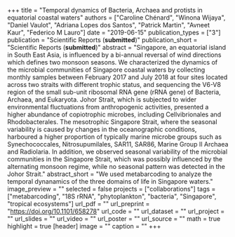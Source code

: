 +++
title = "Temporal dynamics of Bacteria, Archaea and protists in equatorial coastal waters"
authors = ["Caroline Chénard", "Winona Wijaya", "Daniel Vaulot", "Adriana Lopes dos Santos", "Patrick Martin", "Avneet Kaur", "Federico M Lauro"]
date = "2019-06-15"
publication_types = ["3"]
publication = "Scientific Reports (**submitted**)"
publication_short = "Scientific Reports (**submitted**)"
abstract = "Singapore, an equatorial island in South East Asia, is influenced by a bi-annual reversal of wind directions which defines two monsoon seasons. We characterized the dynamics of the microbial communities of Singapore coastal waters by collecting monthly samples between February 2017 and July 2018 at four sites located across two straits with different trophic status, and sequencing the V6-V8 region of the small sub-unit ribosomal RNA gene (rRNA gene) of Bacteria, Archaea, and Eukaryota. Johor Strait, which is subjected to wider environmental fluctuations from anthropogenic activities, presented a higher abundance of copiotrophic microbes, including Cellvibrionales and Rhodobacterales. The mesotrophic Singapore Strait, where the seasonal variability is caused by changes in the oceanographic conditions, harboured a higher proportion of typically marine microbe groups such as Synechococcales, Nitrosupumilales, SAR11, SAR86, Marine Group II Archaea and Radiolaria. In addition, we observed seasonal variability of the microbial communities in the Singapore Strait, which was possibly influenced by the alternating monsoon regime, while no seasonal pattern was detected in the Johor Strait."
abstract_short = "We used metabarcoding to analyze the temporal dynanamics of the three domains of life in Singapore waters."
image_preview = ""
selected = false
projects = ["collaborations"]
tags = ["metabarcoding", "18S rRNA", "phytoplankton", "bacteria", "Singapore", "tropical ecosystems"]
url_pdf = ""
url_preprint = "https://doi.org/10.1101/658278"
url_code = ""
url_dataset = ""
url_project = ""
url_slides = ""
url_video = ""
url_poster = ""
url_source = ""
math = true
highlight = true
[header]
image = ""
caption = ""
+++
